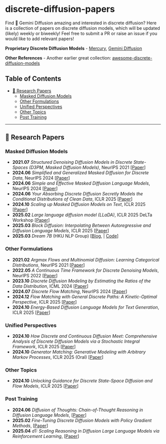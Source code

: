 # discrete-diffusion-papers
Find :small_blue_diamond: Gemini Diffusion amazing and interested in discrete diffusion? Here is a collection of papers on discrete diffusion models, which will be updated (likely) weekly or biweekly! Feel free to submit a PR or raise an issue if you would like to add relevant papers!

**Proprietary Discrete Diffusion Models** - [Mercury](https://www.inceptionlabs.ai/introducing-mercury), [Gemini Diffusion](https://deepmind.google/models/gemini-diffusion/)

**Other References** - Another earlier great collection: [awesome-discrete-diffusion-models](https://github.com/kuleshov-group/awesome-discrete-diffusion-models)

## Table of Contents

- [📑 Research Papers](#-research-papers)
  - [Masked Diffusion Models](#masked-diffusion-models)
  - [Other Formulations](#other-formulations)
  - [Unified Perspectives](#unified-perspectives)
  - [Other Topics](#other-topics)
  - [Post Training](#post-training-discrete-time)

---

## 📑 Research Papers

### Masked Diffusion Models

- **2021.07** *Structured Denoising Diffusion Models in Discrete State-Spaces (D3PM, Masked Diffusion Models)*, NeurIPS 2021 [[Paper](https://arxiv.org/abs/2107.03006)]
- **2024.06** *Simplified and Generalized Masked Diffusion for Discrete Data*, NeurIPS 2024 [[Paper](https://arxiv.org/abs/2406.04329)]
- **2024.06** *Simple and Effective Masked Diffusion Language Models*, NeurIPS 2024 [[Paper](https://arxiv.org/abs/2406.07524)]
- **2024.06** *Your Absorbing Discrete Diffusion Secretly Models the Conditional Distributions of Clean Data*, ICLR 2025 [[Paper](https://arxiv.org/abs/2406.03736)]
- **2024.10** *Scaling up Masked Diffusion Models on Text*, ICLR 2025 [[Paper](https://arxiv.org/abs/2410.18514)]
- **2025.02** *Large language diffusion model (LLaDA)*, ICLR 2025 DeLTa Workshop [[Paper](https://arxiv.org/abs/2502.09992)]
- **2025.03** *Block Diffusion: Interpolating Between Autoregressive and Diffusion Language Models*, ICLR 2025 [[Paper](https://arxiv.org/abs/2503.09573)]
- **2025.03** *Dream 7B* (HKU NLP Group) [[Blog](https://hkunlp.github.io/blog/2025/dream/), | [Code](https://github.com/HKUNLP/Dream)]

### Other Formulations

- **2021.02** *Argmax Flows and Multinomial Diffusion: Learning Categorical Distributions*, NeurIPS 2021 [[Paper](https://arxiv.org/abs/2102.05379)]
- **2022.05** *A Continuous Time Framework for Discrete Denoising Models*, NeurIPS 2022 [[Paper](https://arxiv.org/abs/2205.14987)]
- **2023.10** *Discrete Diffusion Modeling by Estimating the Ratios of the Data Distribution*, ICML 2024 [[Paper](https://arxiv.org/abs/2310.16834)]
- **2024.07** *Discrete Flow Matching*, NeurIPS 2024 [[Paper](https://arxiv.org/abs/2407.12345)]
- **2024.12** *Flow Matching with General Discrete Paths: A Kinetic-Optimal Perspective*, ICLR 2025 [[Paper](https://arxiv.org/abs/2412.06789)]
- **2024.10** *Energy-Based Diffusion Language Models for Text Generation*, ICLR 2025 [[Paper](https://arxiv.org/abs/2410.09876)]

### Unified Perspectives

- **2024.10** *How Discrete and Continuous Diffusion Meet: Comprehensive Analysis of Discrete Diffusion Models via a Stochastic Integral Framework*, ICLR 2025 [[Paper](https://arxiv.org/abs/2410.11223)]
- **2024.10** *Generator Matching: Generative Modeling with Arbitrary Markov Processes*, ICLR 2025 (Oral) [[Paper](https://arxiv.org/abs/2410.12789)]

### Other Topics

- **2024.10** *Unlocking Guidance for Discrete State-Space Diffusion and Flow Models*, ICLR 2025 [[Paper](https://arxiv.org/abs/2410.13579)]

### Post Training

- **2024.06** *Diffusion of Thoughts: Chain-of-Thought Reasoning in Diffusion Language Models*, [[Paper](https://arxiv.org/abs/2406.01347)]
- **2025.02** *Fine-Tuning Discrete Diffusion Models with Policy Gradient Methods*, [[Paper](https://arxiv.org/abs/2502.01384)]
- **2025.04** *d1: Scaling Reasoning in Diffusion Large Language Models via Reinforcement Learning*, [[Paper](https://arxiv.org/abs/2504.12216)]

